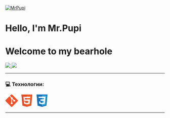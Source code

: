<p>
 <a href="#"><img src="https://i.gifer.com/BBgA.gif" alt="MrPupi"><a>
</p>

<h1>Hello, I'm Mr.Pupi</h1>

<h1>Welcome to my bearhole</h1>

<div>

  <a href="https://t.me/Prorok_Sunboy">
    <img src="https://cdn-icons-png.flaticon.com/512/2111/2111646.png" heigt="40" width="40">
  </a>

  <a href="https://https://vk.com/miromanzeret">
    <img src="https://cdn-icons-png.flaticon.com/512/145/145813.png" heigt="40" width="40">
  </a>

</div>

---
### 💻 Технологии:

<div>
  <img src="https://github.com/devicons/devicon/blob/master/icons/git/git-original.svg" title="git" alt="git" width="40" height="40"/>&nbsp
  <img src="https://github.com/devicons/devicon/blob/master/icons/html5/html5-original.svg" title="html5" alt="html5" width="40" height="40"/>&nbsp
  <img src="https://github.com/devicons/devicon/blob/master/icons/css3/css3-original.svg" title="css" alt="css" width="40" height="40"/>&nbsp
<!--   <img src="https://github.com/devicons/devicon/blob/master/icons/javascript/javascript-original.svg" title="javascript" alt="javascript" width="40" height="40"/>&nbsp -->

</div>

---
